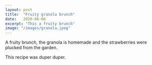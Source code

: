 ```yaml
---
layout: post
title:  "Fruity granola brunch"
date:   2020-06-06
excerpt: "This a fruity brunch"
image: "/images/granola.jpeg"
---
```


A fruity brunch, the granola is homemade and the strawberries were plucked from the garden.

This recipe was duper duper.
